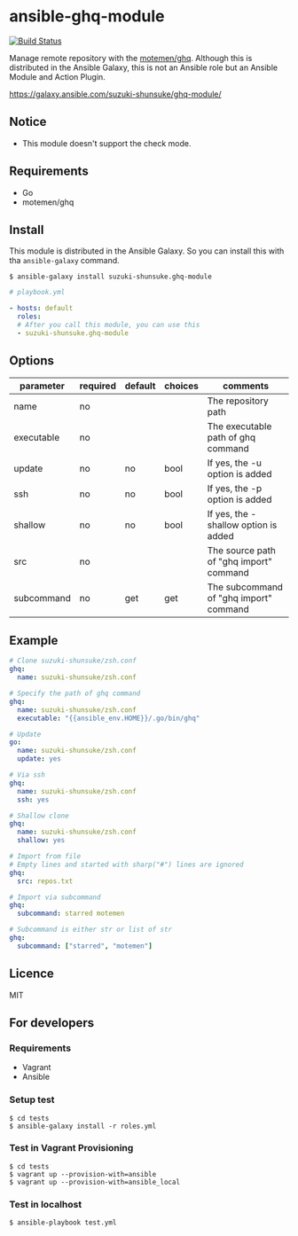 # ansible-ghq-module

[![Build Status](https://travis-ci.org/suzuki-shunsuke/ansible-ghq-module.svg?branch=master)](https://travis-ci.org/suzuki-shunsuke/ansible-ghq-module)

Manage remote repository with the [motemen/ghq](https://github.com/motemen/ghq).
Although this is distributed in the Ansible Galaxy,
this is not an Ansible role but an Ansible Module and Action Plugin.

https://galaxy.ansible.com/suzuki-shunsuke/ghq-module/

## Notice

* This module doesn't support the check mode.

## Requirements

* Go
* motemen/ghq

## Install

This module is distributed in the Ansible Galaxy.
So you can install this with tha `ansible-galaxy` command.

```
$ ansible-galaxy install suzuki-shunsuke.ghq-module
```

```yaml
# playbook.yml

- hosts: default
  roles:
  # After you call this module, you can use this
  - suzuki-shunsuke.ghq-module
```

## Options

parameter | required | default | choices | comments
--- | --- | --- | --- | ---
name | no | | | The repository path
executable | no | | | The executable path of ghq command
update | no | no | bool | If yes, the -u option is added
ssh | no | no | bool | If yes, the -p option is added
shallow | no | no | bool | If yes, the -shallow option is added
src | no | | | The source path of "ghq import" command
subcommand | no | get | get | The subcommand of "ghq import" command

## Example

```yaml
# Clone suzuki-shunsuke/zsh.conf
ghq:
  name: suzuki-shunsuke/zsh.conf

# Specify the path of ghq command
ghq:
  name: suzuki-shunsuke/zsh.conf
  executable: "{{ansible_env.HOME}}/.go/bin/ghq"

# Update
go:
  name: suzuki-shunsuke/zsh.conf
  update: yes

# Via ssh
ghq:
  name: suzuki-shunsuke/zsh.conf
  ssh: yes

# Shallow clone
ghq:
  name: suzuki-shunsuke/zsh.conf
  shallow: yes

# Import from file
# Empty lines and started with sharp("#") lines are ignored
ghq:
  src: repos.txt

# Import via subcommand
ghq:
  subcommand: starred motemen

# Subcommand is either str or list of str
ghq:
  subcommand: ["starred", "motemen"]
```

## Licence

MIT

## For developers

### Requirements

* Vagrant
* Ansible

### Setup test

```
$ cd tests
$ ansible-galaxy install -r roles.yml
```

### Test in Vagrant Provisioning

```
$ cd tests
$ vagrant up --provision-with=ansible
$ vagrant up --provision-with=ansible_local
```

### Test in localhost

```
$ ansible-playbook test.yml
```
